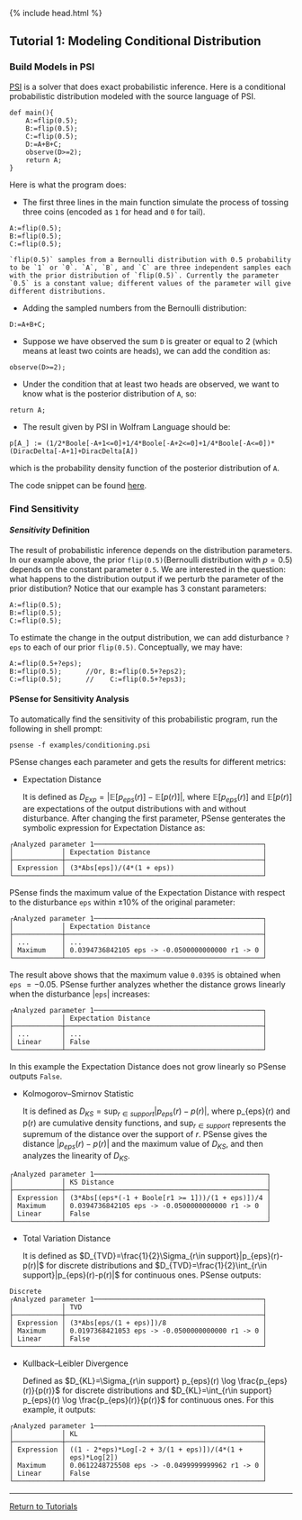 {% include head.html %}
## Tutorial 1: Modeling Conditional Distribution

### Build Models in PSI

[PSI](http://psisolver.org) is a solver that does exact probabilistic inference. Here is a conditional probabilistic distribution modeled with the source language of PSI.
```{d}
def main(){
    A:=flip(0.5);
    B:=flip(0.5);
    C:=flip(0.5);
    D:=A+B+C;
    observe(D>=2);
    return A;
}
```
Here is what the program does:
  
* The first three lines in the main function simulate the process of tossing three coins (encoded as `1` for head and `0` for tail).
```{d}
A:=flip(0.5);
B:=flip(0.5);
C:=flip(0.5);
```
    `flip(0.5)` samples from a Bernoulli distribution with 0.5 probability to be `1` or `0`. `A`, `B`, and `C` are three independent samples each with the prior distribution of `flip(0.5)`. Currently the parameter `0.5` is a constant value; different values of the parameter will give different distributions.
* Adding the sampled numbers from the Bernoulli distribution:
```{d}
D:=A+B+C;
```
* Suppose we have observed the sum `D` is greater or equal to 2 (which means at least two coints are heads), we can add the condition as:
```{d}
observe(D>=2);
```
* Under the condition that at least two heads are observed, we want to know what is the posterior distribution of `A`, so:
```{d}
return A;
```

* The result given by PSI in Wolfram Language should be:
```
p[A_] := (1/2*Boole[-A+1<=0]+1/4*Boole[-A+2<=0]+1/4*Boole[-A<=0])*(DiracDelta[-A+1]+DiracDelta[A])
```
which is the probability density function of the posterior distribution of `A`.

The code snippet can be found [here](https://github.com/yekerr/PSense/blob/master/examples/conditioning.psi).



### Find Sensitivity 

#### *Sensitivity* Definition

The result of probabilistic inference depends on the distribution parameters. In our example above, the prior `flip(0.5)`(Bernoulli distribution with $p = 0.5$) depends on the constant parameter `0.5`. 
We are interested in the question: what happens to the distribution output if we perturb the parameter of the prior distibution?
Notice that our example has 3 constant parameters:
```{d}
A:=flip(0.5);
B:=flip(0.5);
C:=flip(0.5);
```
To estimate the change in the output distribution, we can add disturbance `?eps` to each of our prior `flip(0.5)`. Conceptually, we may have:
```{d}
A:=flip(0.5+?eps);
B:=flip(0.5);      //Or, B:=flip(0.5+?eps2);
C:=flip(0.5);      //    C:=flip(0.5+?eps3);
```

#### PSense for Sensitivity Analysis
To automatically find the sensitivity of this probabilistic program, run the following in shell prompt:
```{shell}
psense -f examples/conditioning.psi
```
PSense changes each parameter and gets the results for different metrics:

* Expectation Distance
    
    It is defined as $D_{Exp}=|\mathbb{E}[p_{eps}(r)]-\mathbb{E}[p(r)]|$, where
$\mathbb{E}[p_{eps}(r)]$ and $\mathbb{E}[p(r)]$ are expectations of the output distributions with and without disturbance. After changing the first parameter, PSense genterates the symbolic expression for Expectation Distance as:
```
┌Analyzed parameter 1──────────────────────────────────────────┐
│            │ Expectation Distance                            │
├────────────┼─────────────────────────────────────────────────┤
│ Expression │ (3*Abs[eps])/(4*(1 + eps))                      │
└────────────┴─────────────────────────────────────────────────┘
```
PSense finds the maximum value of the Expectation Distance with respect to the disturbance `eps` within $\pm 10\%$ of the original parameter: 
```
┌Analyzed parameter 1──────────────────────────────────────────┐
│            │ Expectation Distance                            │
├────────────┼─────────────────────────────────────────────────┤
│ ...        │ ...                                             │
│ Maximum    │ 0.0394736842105 eps -> -0.0500000000000 r1 -> 0 │
└────────────┴─────────────────────────────────────────────────┘
```
The result above shows that the maximum value `0.0395` is obtained when `eps` $= -0.05$.
PSense further analyzes whether the distance grows linearly when the disturbance |`eps`| increases:
```
┌Analyzed parameter 1──────────────────────────────────────────┐
│            │ Expectation Distance                            │
├────────────┼─────────────────────────────────────────────────┤
│ ...        │ ...                                             │
│ Linear     │ False                                           │
└────────────┴─────────────────────────────────────────────────┘
```
In this example the Expectation Distance does not grow linearly so PSense outputs `False`.

* Kolmogorov–Smirnov Statistic

    It is defined as $D_{KS}=\sup_{r\in support}|p_{eps}(r)-p(r)|$, where p_{eps}(r) and p(r) are cumulative density functions, and $\sup_{r\in support}$ represents the supremum of the distance over the support of $r$. PSense gives the distance $|p_{eps}(r)-p(r)|$ and the maximum value of $D_{KS}$, and then analyzes the linearity of $D_{KS}$.
```
┌Analyzed parameter 1───────────────────────────────────────────┐
│            │ KS Distance                                      │
├────────────┼──────────────────────────────────────────────────┤
│ Expression │ (3*Abs[(eps*(-1 + Boole[r1 >= 1]))/(1 + eps)])/4 │
│ Maximum    │ 0.0394736842105 eps -> -0.0500000000000 r1 -> 0  │
│ Linear     │ False                                            │
└────────────┴──────────────────────────────────────────────────┘
```

* Total Variation Distance
    
    It is defined as $D_{TVD}=\frac{1}{2}\Sigma_{r\in support}|p_{eps}(r)-p(r)|$ for discrete distributions and $D_{TVD}=\frac{1}{2}\int_{r\in support}|p_{eps}(r)-p(r)|$ for continuous ones. PSense outputs:
```
Discrete
┌Analyzed parameter 1──────────────────────────────────────────┐
│            │ TVD                                             │
├────────────┼─────────────────────────────────────────────────┤
│ Expression │ (3*Abs[eps/(1 + eps)])/8                        │
│ Maximum    │ 0.0197368421053 eps -> -0.0500000000000 r1 -> 0 │
│ Linear     │ False                                           │
└────────────┴─────────────────────────────────────────────────┘
```

* Kullback–Leibler Divergence
    
    Defined as 
    $D_{KL}=\Sigma_{r\in support} p_{eps}(r) \log \frac{p_{eps}(r)}{p(r)}$ for discrete distributions and $D_{KL}=\int_{r\in support} p_{eps}(r) \log \frac{p_{eps}(r)}{p(r)}$ for continuous ones.  For this example, it outputs:
```
┌Analyzed parameter 1──────────────────────────────────────────┐
│            │ KL                                              │
├────────────┼─────────────────────────────────────────────────┤
│ Expression │ ((1 - 2*eps)*Log[-2 + 3/(1 + eps)])/(4*(1 +     │
│            │ eps)*Log[2])                                    │
│ Maximum    │ 0.0612248725508 eps -> -0.0499999999962 r1 -> 0 │
│ Linear     │ False                                           │
└────────────┴─────────────────────────────────────────────────┘
```
    
***
[Return to Tutorials](tutorial.html)